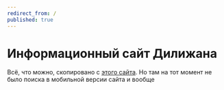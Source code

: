 ```yaml
---
redirect_from: /
published: true
---
```

# Информационный сайт Дилижана

Всё, что можно, скопировано с [этого сайта](https://dilijan.notion.site/Dilijan-053647c621dc4feabc7ca767f1ef0924). Но там на тот момент не было поиска в мобильной версии сайта и вообще